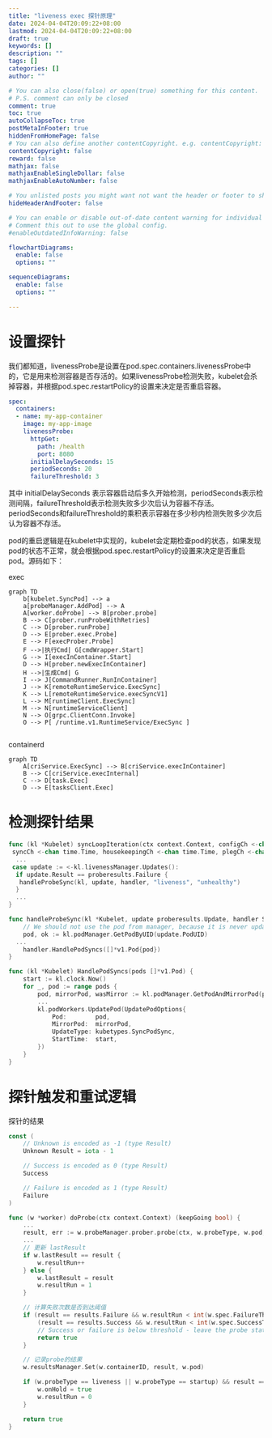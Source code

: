 ```yaml
---
title: "liveness exec 探针原理"
date: 2024-04-04T20:09:22+08:00
lastmod: 2024-04-04T20:09:22+08:00
draft: true
keywords: []
description: ""
tags: []
categories: []
author: ""

# You can also close(false) or open(true) something for this content.
# P.S. comment can only be closed
comment: true
toc: true
autoCollapseToc: true
postMetaInFooter: true
hiddenFromHomePage: false
# You can also define another contentCopyright. e.g. contentCopyright: "This is another copyright."
contentCopyright: false
reward: false
mathjax: false
mathjaxEnableSingleDollar: false
mathjaxEnableAutoNumber: false

# You unlisted posts you might want not want the header or footer to show
hideHeaderAndFooter: false

# You can enable or disable out-of-date content warning for individual post.
# Comment this out to use the global config.
#enableOutdatedInfoWarning: false

flowchartDiagrams:
  enable: false
  options: ""

sequenceDiagrams: 
  enable: false
  options: ""

---
```


<!--more-->

# 设置探针

我们都知道，livenessProbe是设置在pod.spec.containers.livenessProbe中的，它是用来检测容器是否存活的。如果livenessProbe检测失败，kubelet会杀掉容器，并根据pod.spec.restartPolicy的设置来决定是否重启容器。

```yaml
spec:
  containers:
  - name: my-app-container
    image: my-app-image
    livenessProbe:
      httpGet:
        path: /health
        port: 8080
      initialDelaySeconds: 15
      periodSeconds: 20
      failureThreshold: 3
```

其中 initialDelaySeconds 表示容器启动后多久开始检测，periodSeconds表示检测间隔，failureThreshold表示检测失败多少次后认为容器不存活。periodSeconds和failureThreshold的乘积表示容器在多少秒内检测失败多少次后认为容器不存活。

pod的重启逻辑是在kubelet中实现的，kubelet会定期检查pod的状态，如果发现pod的状态不正常，就会根据pod.spec.restartPolicy的设置来决定是否重启pod。源码如下：



exec

```mermaid
graph TD
	b[kubelet.SyncPod] --> a
	a[probeManager.AddPod] --> A
	A[worker.doProbe] --> B[prober.probe]
	B --> C[prober.runProbeWithRetries]
	C --> D[prober.runProbe]
	D --> E[prober.exec.Probe]
	E --> F[execProber.Probe]
	F -->|执行Cmd| G[cmdWrapper.Start]
	G --> I[execInContainer.Start]
	D --> H[prober.newExecInContainer]
	H -->|生成Cmd| G
	I --> J[CommandRunner.RunInContainer]
	J --> K[remoteRuntimeService.ExecSync]
	K --> L[remoteRuntimeService.execSyncV1]
	L --> M[runtimeClient.ExecSync]
	M --> N[runtimeServiceClient]
	N --> O[grpc.ClientConn.Invoke]
	O --> P[ /runtime.v1.RuntimeService/ExecSync ]
	
```





containerd

```mermaid
graph TD
	A[criService.ExecSync] --> B[criService.execInContainer]
	B --> C[criService.execInternal]
	C --> D[task.Exec]
	D --> E[tasksClient.Exec]
```







# 检测探针结果

```go
func (kl *Kubelet) syncLoopIteration(ctx context.Context, configCh <-chan kubetypes.PodUpdate, handler SyncHandler,
 syncCh <-chan time.Time, housekeepingCh <-chan time.Time, plegCh <-chan *pleg.PodLifecycleEvent) bool {
  ...
 case update := <-kl.livenessManager.Updates():
  if update.Result == proberesults.Failure {
   handleProbeSync(kl, update, handler, "liveness", "unhealthy")
  }
  ...
}

func handleProbeSync(kl *Kubelet, update proberesults.Update, handler SyncHandler, probe, status string) {
	// We should not use the pod from manager, because it is never updated after initialization.
	pod, ok := kl.podManager.GetPodByUID(update.PodUID)
  ...
	handler.HandlePodSyncs([]*v1.Pod{pod})
}

func (kl *Kubelet) HandlePodSyncs(pods []*v1.Pod) {
	start := kl.clock.Now()
	for _, pod := range pods {
		pod, mirrorPod, wasMirror := kl.podManager.GetPodAndMirrorPod(pod)
		...
		kl.podWorkers.UpdatePod(UpdatePodOptions{
			Pod:        pod,
			MirrorPod:  mirrorPod,
			UpdateType: kubetypes.SyncPodSync,
			StartTime:  start,
		})
	}
}

```

# 探针触发和重试逻辑

探针的结果

```go
const (
	// Unknown is encoded as -1 (type Result)
	Unknown Result = iota - 1

	// Success is encoded as 0 (type Result)
	Success

	// Failure is encoded as 1 (type Result)
	Failure
)
```



```go
func (w *worker) doProbe(ctx context.Context) (keepGoing bool) {
	...
	result, err := w.probeManager.prober.probe(ctx, w.probeType, w.pod, status, w.container, w.containerID)
	...
	// 更新 lastResult
	if w.lastResult == result {
		w.resultRun++
	} else {
		w.lastResult = result
		w.resultRun = 1
	}

	// 计算失败次数是否到达阈值
	if (result == results.Failure && w.resultRun < int(w.spec.FailureThreshold)) ||
		(result == results.Success && w.resultRun < int(w.spec.SuccessThreshold)) {
		// Success or failure is below threshold - leave the probe state unchanged.
		return true
	}

	// 记录probe的结果
	w.resultsManager.Set(w.containerID, result, w.pod)

	if (w.probeType == liveness || w.probeType == startup) && result == results.Failure {
		w.onHold = true
		w.resultRun = 0
	}

	return true
}
```
